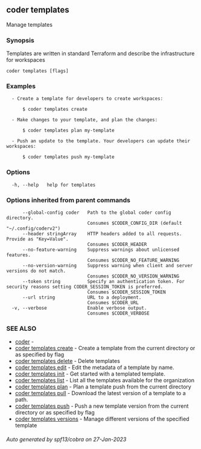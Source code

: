 ## coder templates

Manage templates

### Synopsis

Templates are written in standard Terraform and describe the infrastructure for workspaces

```
coder templates [flags]
```

### Examples

```
  - Create a template for developers to create workspaces:

      $ coder templates create

  - Make changes to your template, and plan the changes:

      $ coder templates plan my-template

  - Push an update to the template. Your developers can update their workspaces:

      $ coder templates push my-template
```

### Options

```
  -h, --help   help for templates
```

### Options inherited from parent commands

```
      --global-config coder   Path to the global coder config directory.
                              Consumes $CODER_CONFIG_DIR (default "~/.config/coderv2")
      --header stringArray    HTTP headers added to all requests. Provide as "Key=Value".
                              Consumes $CODER_HEADER
      --no-feature-warning    Suppress warnings about unlicensed features.
                              Consumes $CODER_NO_FEATURE_WARNING
      --no-version-warning    Suppress warning when client and server versions do not match.
                              Consumes $CODER_NO_VERSION_WARNING
      --token string          Specify an authentication token. For security reasons setting CODER_SESSION_TOKEN is preferred.
                              Consumes $CODER_SESSION_TOKEN
      --url string            URL to a deployment.
                              Consumes $CODER_URL
  -v, --verbose               Enable verbose output.
                              Consumes $CODER_VERBOSE
```

### SEE ALSO

- [coder](coder.md) -
- [coder templates create](coder_templates_create.md) - Create a template from the current directory or as specified by flag
- [coder templates delete](coder_templates_delete.md) - Delete templates
- [coder templates edit](coder_templates_edit.md) - Edit the metadata of a template by name.
- [coder templates init](coder_templates_init.md) - Get started with a templated template.
- [coder templates list](coder_templates_list.md) - List all the templates available for the organization
- [coder templates plan](coder_templates_plan.md) - Plan a template push from the current directory
- [coder templates pull](coder_templates_pull.md) - Download the latest version of a template to a path.
- [coder templates push](coder_templates_push.md) - Push a new template version from the current directory or as specified by flag
- [coder templates versions](coder_templates_versions.md) - Manage different versions of the specified template

###### Auto generated by spf13/cobra on 27-Jan-2023
